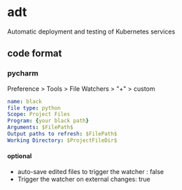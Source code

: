 # adt

Automatic deployment and testing of Kubernetes services

## code format

### pycharm

Preference > Tools > File Watchers > "+" > custom

```yaml
name: black
file type: python
Scope: Project Files
Program: {your black path}
Arguments: $FilePath$
Output paths to refresh: $FilePath$
Working Directory: $ProjectFileDir$
```
#### optional
* auto-save edited files to trigger the watcher : false
* Trigger the watcher on external changes: true